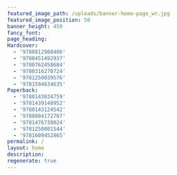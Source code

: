 ```yaml
---
featured_image_path: /uploads/banner-home-page_wr.jpg
featured_image_position: 50
banner_height: 450
fancy_font:
page_heading:
Hardcover:
  - '9780812988406'
  - '9780451492937'
  - '9780762458684'
  - '9780316270724'
  - '9781250039576'
  - '9781594634635'
Paperback:
  - '9780143034759'
  - '9781439148952'
  - '9780143124542'
  - '9780804172707'
  - '9781476738024'
  - '9781250081544'
  - '9781609452865'
permalink: /
layout: home
description:
regenerate: true
---
```



